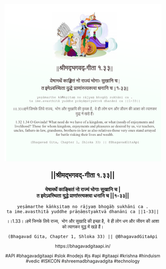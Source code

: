 <img src="../../asset/BG_1_33.png"/>
<center><h2>||श्रीमद्‍भगवद्‍-गीता १.३३||</h2>
<h3>येषामर्थे काङ्क्षितं नो राज्यं भोगाः सुखानि च |<br/>त इमेऽवस्थिता युद्धे प्राणांस्त्यक्त्वा धनानि च ||१-३३||</h3>
<pre>yeṣāmarthe kāṅkṣitaṃ no rājyaṃ bhogāḥ sukhāni ca .<br/>ta ime.avasthitā yuddhe prāṇāṃstyaktvā dhanāni ca ||1-33||</pre>
<p>।।1.33।।हमें जिनके लिये राज्य,  भोग और सुखादि की इच्छा है,  वे ही लोग धन और जीवन की आशा को त्यागकर युद्ध में खड़े हैं।</p>
<pre>(Bhagavad Gita, Chapter 1, Shloka 33) || @BhagavadGitaApi</pre><p>https://bhagavadgitaapi.in/</p><p>#API #bhagavadgitaapi #slok #nodejs #js #api #gitaapi #krishna #hinduism #vedic #ISKCON #shreemadbhagavadgita #technology</p></center>